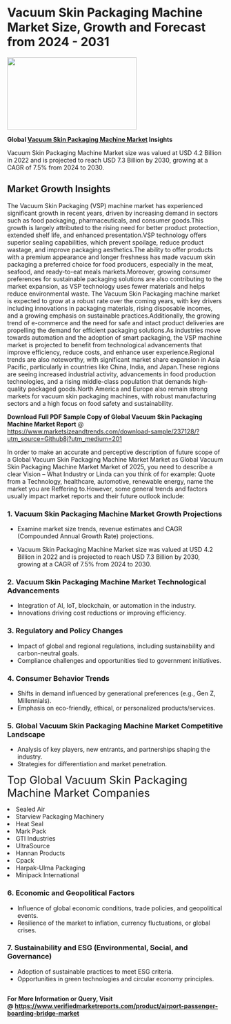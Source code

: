 <H1>Vacuum Skin Packaging Machine Market Size, Growth and Forecast from 2024 - 2031</H1><img class="aligncenter size-medium wp-image-584254" src="https://thirdeyenews.in/wp-content/uploads/2024/09/Global-Market-Research-300x168.jpeg" alt="" width="300" height="168" /><p><strong>Global&nbsp;<a href="https://www.marketsizeandtrends.com/download-sample/237128/?utm_source=Github8j?utm_medium=201">Vacuum Skin Packaging Machine Market</a> Insights</strong></p><p>Vacuum Skin Packaging Machine Market size was valued at USD 4.2 Billion in 2022 and is projected to reach USD 7.3 Billion by 2030, growing at a CAGR of 7.5% from 2024 to 2030.</p><p><h2>Market Growth Insights</h2> The Vacuum Skin Packaging (VSP) machine market has experienced significant growth in recent years, driven by increasing demand in sectors such as food packaging, pharmaceuticals, and consumer goods.This growth is largely attributed to the rising need for better product protection, extended shelf life, and enhanced presentation.VSP technology offers superior sealing capabilities, which prevent spoilage, reduce product wastage, and improve packaging aesthetics.The ability to offer products with a premium appearance and longer freshness has made vacuum skin packaging a preferred choice for food producers, especially in the meat, seafood, and ready-to-eat meals markets.Moreover, growing consumer preferences for sustainable packaging solutions are also contributing to the market expansion, as VSP technology uses fewer materials and helps reduce environmental waste. The Vacuum Skin Packaging machine market is expected to grow at a robust rate over the coming years, with key drivers including innovations in packaging materials, rising disposable incomes, and a growing emphasis on sustainable practices.Additionally, the growing trend of e-commerce and the need for safe and intact product deliveries are propelling the demand for efficient packaging solutions.As industries move towards automation and the adoption of smart packaging, the VSP machine market is projected to benefit from technological advancements that improve efficiency, reduce costs, and enhance user experience.Regional trends are also noteworthy, with significant market share expansion in Asia Pacific, particularly in countries like China, India, and Japan.These regions are seeing increased industrial activity, advancements in food production technologies, and a rising middle-class population that demands high-quality packaged goods.North America and Europe also remain strong markets for vacuum skin packaging machines, with robust manufacturing sectors and a high focus on food safety and sustainability.</p><p><span class=""><strong>Download Full PDF Sample Copy of Global Vacuum Skin Packaging Machine Market Report</strong> @ <a href="https://www.marketsizeandtrends.com/download-sample/237128/?utm_source=Github8j?utm_medium=201" target="_blank">https://www.marketsizeandtrends.com/download-sample/237128/?utm_source=Github8j?utm_medium=201</a></span></p><p>In order to make an accurate and perceptive description of future scope of a Global&nbsp;Vacuum Skin Packaging Machine Market Market as Global&nbsp;Vacuum Skin Packaging Machine Market Market of 2025, you need to describe a clear Vision &ndash; What Industry or Linda can you think of for example: Quote from a Technology, healthcare, automotive, renewable energy, name the market you are Reffering to.However, some general trends and factors usually impact market reports and their future outlook include:</p><h3>1.&nbsp;<strong>Vacuum Skin Packaging Machine Market Growth Projections</strong></h3><ul><li>Examine market size trends, revenue estimates and CAGR (Compounded Annual Growth Rate) projections.</li><li><p>Vacuum Skin Packaging Machine Market size was valued at USD 4.2 Billion in 2022 and is projected to reach USD 7.3 Billion by 2030, growing at a CAGR of 7.5% from 2024 to 2030.</p></li></ul><h3>2.&nbsp;<strong>Vacuum Skin Packaging Machine Market Technological Advancements</strong></h3><ul><li>Integration of AI, IoT, blockchain, or automation in the industry.</li><li>Innovations driving cost reductions or improving efficiency.</li></ul><h3>3.&nbsp;<strong>Regulatory and Policy Changes</strong></h3><ul><li>Impact of global and regional regulations, including sustainability and carbon-neutral goals.</li><li>Compliance challenges and opportunities tied to government initiatives.</li></ul><h3>4.&nbsp;<strong>Consumer Behavior Trends</strong></h3><ul><li>Shifts in demand influenced by generational preferences (e.g., Gen Z, Millennials).</li><li>Emphasis on eco-friendly, ethical, or personalized products/services.</li></ul><h3>5.&nbsp;<strong>Global Vacuum Skin Packaging Machine Market Competitive Landscape</strong></h3><ul><li>Analysis of key players, new entrants, and partnerships shaping the industry.</li><li>Strategies for differentiation and market penetration.</li></ul><p data-pm-slice="1 1 []"><span style="color: inherit; font-family: inherit; font-size: 25px;">Top Global Vacuum Skin Packaging Machine Market Companies</span></p><div class="" data-test-id=""><p><li>Sealed Air</li><li> Starview Packaging Machinery</li><li> Heat Seal</li><li> Mark Pack</li><li> GTI Industries</li><li> UltraSource</li><li> Hannan Products</li><li> Cpack</li><li> Harpak-Ulma Packaging</li><li> Minipack International</li></p></div><h3>6.&nbsp;<strong>Economic and Geopolitical Factors</strong></h3><ul><li>Influence of global economic conditions, trade policies, and geopolitical events.</li><li>Resilience of the market to inflation, currency fluctuations, or global crises.</li></ul><h3>7.&nbsp;<strong>Sustainability and ESG (Environmental, Social, and Governance)</strong></h3><ul><li>Adoption of sustainable practices to meet ESG criteria.</li><li>Opportunities in green technologies and circular economy principles.</li></ul><h2><strong style="font-size: 14px;">For More Information or Query, Visit @&nbsp;</strong><a style="background-color: #ffffff; font-size: 14px;" href="https://www.marketsizeandtrends.com/report/vacuum-skin-packaging-machine-market/" target="_blank">https://www.verifiedmarketreports.com/product/airport-passenger-boarding-bridge-market</a></h2>